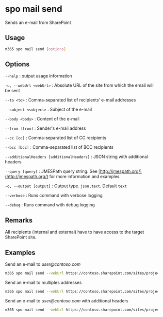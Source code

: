 # spo mail send

Sends an e-mail from SharePoint

## Usage

```sh
m365 spo mail send [options]
```

## Options

`--help`
: output usage information

`-u, --webUrl <webUrl>`
: Absolute URL of the site from which the email will be sent

`--to <to>`
: Comma-separated list of recipients' e-mail addresses

`--subject <subject>`
: Subject of the e-mail

`--body <body>`
: Content of the e-mail

`--from [from]`
: Sender's e-mail address

`--cc [cc]`
: Comma-separated list of CC recipients

`--bcc [bcc]`
: Comma-separated list of BCC recipients

`--additionalHeaders [additionalHeaders]`
: JSON string with additional headers

`--query [query]`
: JMESPath query string. See [http://jmespath.org/](http://jmespath.org/) for more information and examples

`-o, --output [output]`
: Output type. `json,text`. Default `text`

`--verbose`
: Runs command with verbose logging

`--debug`
: Runs command with debug logging

## Remarks

All recipients (internal and external) have to have access to the target SharePoint site.

## Examples

Send an e-mail to _user@contoso.com_

```sh
m365 spo mail send --webUrl https://contoso.sharepoint.com/sites/project-x --to "user@contoso.com" --subject "Email sent via CLI for Microsoft 365" --body "<h1>CLI for Microsoft 365</h1>Email sent via <b>command</b>."
```

Send an e-mail to multiples addresses

```sh
m365 spo mail send --webUrl https://contoso.sharepoint.com/sites/project-x --to "user1@contoso.com,user2@contoso.com" --subject "Email sent via CLI for Microsoft 365" --body "<h1>CLI for Microsoft 365</h1>Email sent via <b>command</b>." --cc "user3@contoso.com" --bcc "user4@contoso.com"
```

Send an e-mail to _user@contoso.com_ with additional headers

```sh
m365 spo mail send --webUrl https://contoso.sharepoint.com/sites/project-x --to "user@contoso.com" --subject "Email sent via CLI for Microsoft 365" --body "<h1>CLI for Microsoft 365</h1>Email sent via <b>command</b>." --additionalHeaders "'{\"X-MC-Tags\":\"CLI for Microsoft 365\"}'"
```
